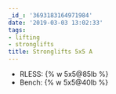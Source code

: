 ```yaml
---
_id_: '3693183164971984'
date: '2019-03-03 13:02:33'
tags:
- lifting
- stronglifts
title: Stronglifts 5x5 A
---
```


- RLESS:    {% w 5x5@85lb %}
- Bench:    {% w 5x5@40lb %}
